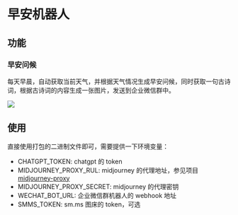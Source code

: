 # 早安机器人
## 功能
### 早安问候
每天早晨，自动获取当前天气，并根据天气情况生成早安问候，同时获取一句古诗词，根据古诗词的内容生成一张图片，发送到企业微信群中。

![](https://vip2.loli.io/2023/08/11/fRhNGXwiC1jETlZ.webp)

## 使用
直接使用打包的二进制文件即可，需要提供一下环境变量：
* CHATGPT_TOKEN: chatgpt 的 token
* MIDJOURNEY_PROXY_RUL: midjourney 的代理地址，参见项目 [midjourney-proxy](https://github.com/novicezk/midjourney-proxy)
* MIDJOURNEY_PROXY_SECRET: midjourney 的代理密钥
* WECHAT_BOT_URL: 企业微信群机器人的 webhook 地址
* SMMS_TOKEN: sm.ms 图床的 token，可选
